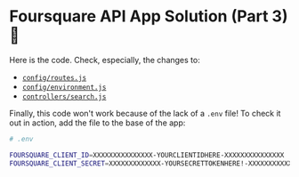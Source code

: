 # Foursquare API App Solution (Part 3) :tada:

Here is the code. Check, especially, the changes to:

- [`config/routes.js`](config/routes.js)
- [`config/environment.js`](config/environment.js)
- [`controllers/search.js`](controllers/search.js)

Finally, this code won't work because of the lack of a `.env`
file! To check it out in action, add the file to the base of the app:

```bash
# .env

FOURSQUARE_CLIENT_ID=XXXXXXXXXXXXXXX-YOURCLIENTIDHERE-XXXXXXXXXXXXXXX
FOURSQUARE_CLIENT_SECRET=XXXXXXXXXXXXX-YOURSECRETTOKENHERE!-XXXXXXXXXXXXX

```
